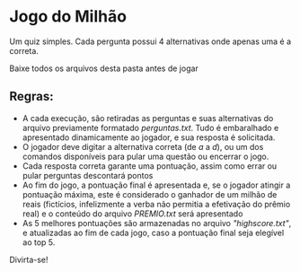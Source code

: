 # Jogo do Milhão

Um quiz simples. Cada pergunta possui 4 alternativas onde apenas uma é a correta.

Baixe todos os arquivos desta pasta antes de jogar

## Regras:
* A cada execução, são retiradas as perguntas e suas alternativas do arquivo previamente formatado *perguntas.txt*.
Tudo é embaralhado e apresentado dinamicamente ao jogador, e sua resposta é solicitada.
* O jogador deve digitar a alternativa correta (de *a* a *d*), ou um dos comandos disponíveis para pular uma questão ou encerrar o jogo.
* Cada resposta correta garante uma pontuação, assim como errar ou pular perguntas descontará pontos
* Ao fim do jogo, a pontuação final é apresentada e, se o jogador atingir a pontuação máxima, este é considerado o ganhador de um milhão de reais (fictícios, infelizmente a verba não permitia a efetivação do prêmio real) e o conteúdo do arquivo *PREMIO.txt* será apresentado
* As 5 melhores pontuações são armazenadas no arquivo *"highscore.txt"*, e atualizadas ao fim de cada jogo, caso a pontuação final seja elegível ao top 5.

Divirta-se!
